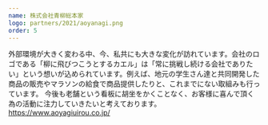 ```yaml
---
name: 株式会社青柳総本家
logo: partners/2021/aoyanagi.png
order: 5
---
```


外部環境が大きく変わる中、今、私共にも大きな変化が訪れています。会社のロゴである「柳に飛びつこうとするカエル」は「常に挑戦し続ける会社でありたい」という想いが込められています。例えば、地元の学生さん達と共同開発した商品の販売やマラソンの給食で商品提供したりと、これまでにない取組みも行っています。
今後も老舗という看板に胡坐をかくことなく、お客様に喜んで頂く為の活動に注力していきたいと考えております。
https://www.aoyagiuirou.co.jp/
